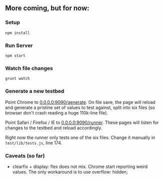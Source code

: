 More coming, but for now:
-------------------------

### Setup

```shell
npm install
```

### Run Server

```shell
npm start
```

### Watch file changes

```shell
grunt watch
```

### Generate a new testbed

Point Chrome to [0.0.0.0:9090/generate](http://0.0.0.0:9090/generate). On file save, the page will reload and generate a pristine set of values to test against, split into six files (so browser don't crash reading a huge 110k-line file).

Point Safari / Firefox / IE to [0.0.0.0:9090/runner](http://0.0.0.0:9090/runner). These pages will listen for changes to the testbed and reload accordingly.

Right now the runner only tests one of the six files. Change it manually in `test/lib/tests.js`, line 174.

### Caveats (so far)

- clearfix + display: flex does not mix. Chrome start reporting weird values. The only workaround is to use overflow: hidden;

